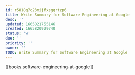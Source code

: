 ```yaml
---
id: r5818q7c23mijfxsgqrtzp6
title: Write Summary for Software Engineering at Google
desc: ''
updated: 1665821755146
created: 1665820929740
status: 'w'
due: ''
priority: ''
owner: ''
TODO: Write Summary for Software Engineering at Google
---
```


[[books.software-engineering-at-google]]